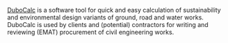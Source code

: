 [DuboCalc](https://www.dubocalc.nl/en/) is a software tool for quick and easy calculation of sustainability and environmental design variants of ground, road and water works. DuboCalc is used by clients and (potential) contractors for writing and reviewing (EMAT) procurement of civil engineering works.
